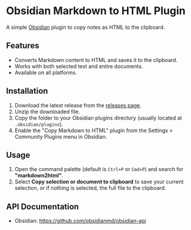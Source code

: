 # Obsidian Markdown to HTML Plugin

A simple [Obsidian](https://obsidian.md) plugin to copy notes as HTML to the clipboard.

## Features

-   Converts Markdown content to HTML and saves it to the clipboard.
-   Works with both selected text and entire documents.
-   Available on all platforms.

## Installation

1. Download the latest release from the [releases page](https://github.com/blotspot/obsidian-markdown2html/releases).
2. Unzip the downloaded file.
3. Copy the folder to your Obsidian plugins directory (usually located at `.obsidian/plugins`).
4. Enable the "Copy Markdown to HTML" plugin from the Settings > Community Plugins menu in Obsidian.

## Usage

1. Open the command palette (default is `Ctrl+P` or `Cmd+P`) and search for **"markdown2html"**.
2. Select **Copy selection or document to clipboard** to save your current selection, or if nothing is selected, the full file to the clipboard.

## API Documentation

-   Obsidian: https://github.com/obsidianmd/obsidian-api
